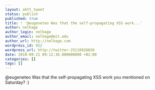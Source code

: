 ```yaml
---
layout: aktt_tweet
status: publish
published: true
title: ! '@eugeneteo Was that the self-propagating XSS work...'
author: nelhage
author_login: nelhage
author_email: nelhage@mit.edu
author_url: http://nelhage.com
wordpress_id: 912
wordpress_url: http://twitter-25116926656
date: 2010-09-21 09:12:36.000000000 +02:00
categories: []
tags: []
---
```

@eugeneteo Was that the self-propagating XSS work you mentioned on Saturday? :)
